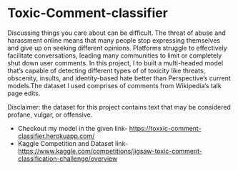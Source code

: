 # Toxic-Comment-classifier
Discussing things you care about can be difficult. The threat of abuse and harassment online means that many people stop expressing themselves and give up on seeking different opinions. Platforms struggle to effectively facilitate conversations, leading many communities to limit or completely shut down user comments.
In this project, I to built a multi-headed model that’s capable of detecting different types of of toxicity like threats, obscenity, insults, and identity-based hate better than Perspective’s current models.The dataset I used comprises of comments from Wikipedia’s talk page edits.

Disclaimer: the dataset for this project contains text that may be considered profane, vulgar, or offensive.

- Checkout my model in the given link- https://toxxic-comment-classifier.herokuapp.com/
- Kaggle Competition and Dataset link- https://www.kaggle.com/competitions/jigsaw-toxic-comment-classification-challenge/overview
